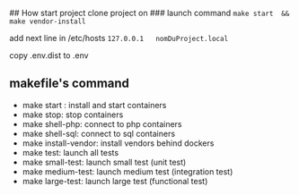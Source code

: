 ## How start project
clone project on ###
launch command 
```make start  && make vendor-install```

add next line in /etc/hosts
``` 127.0.0.1   nomDuProject.local ```

copy .env.dist to .env


## makefile's command

- make start : install and start containers
- make stop: stop containers
- make shell-php: connect to php containers
- make shell-sql: connect to sql containers
- make install-vendor: install vendors behind dockers
- make test: launch all tests
- make small-test: launch small test (unit test)
- make medium-test: launch medium test (integration test)
- make large-test: launch large test (functional test)